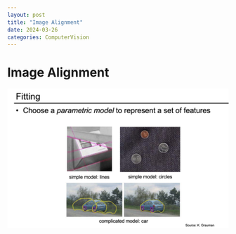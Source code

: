 ```yaml
---
layout: post
title: "Image Alignment"
date: 2024-03-26
categories: ComputerVision
---
```


# Image Alignment



![](/images/2024-03-25/1.png)
